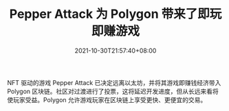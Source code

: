 ﻿---
title: "Pepper Attack 为 Polygon 带来了即玩即赚游戏"
date: 2021-10-30T21:57:40+08:00
lastmod: 2021-10-30T16:45:40+08:00
draft: false
authors: ["Matthew"]
description: "NFT 驱动的游戏 Pepper Attack 已决定远离以太坊，并将其游戏即赚钱经济带入 Polygon 区块链。社区对过渡进行了投票，这将延迟开发进度，但从长远来看将使玩家受益。Polygon 允许游戏玩家在区块链上享受更快、更便宜的交易。"
featuredImage: "pepper-attack-brings-play-to-earn-game-to-polygon.png"
tags: ["Virtual World","虚拟世界","Play to Earn"]
categories: ["news"]
news: ["虚拟世界"]
weight: 
lightgallery: true
pinned: false
recommend: false
recommend1: false
---

NFT 驱动的游戏 Pepper Attack 已决定远离以太坊，并将其游戏即赚钱经济带入 Polygon 区块链。社区对过渡进行了投票，这将延迟开发进度，但从长远来看将使玩家受益。Polygon 允许游戏玩家在区块链上享受更快、更便宜的交易。

<!--more-->

